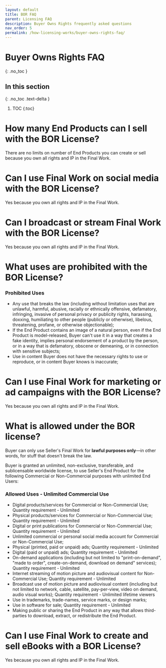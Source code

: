 ```yaml
---
layout: default
title: BOR FAQ
parent: Licensing FAQ
description: Buyer Owns Rights frequently asked questions
nav_order: 5
permalink: /how-licensing-works/buyer-owns-rights-faq/
---
```


# Buyer Owns Rights FAQ
{: .no_toc }

## In this section
{: .no_toc .text-delta }

1. TOC
{:toc}

# How many End Products can I sell with the BOR License?

There are no limits on number of End Products you can create or sell because you own all rights and IP in the Final Work.

# Can I use Final Work on social media with the BOR License?

Yes because you own all rights and IP in the Final Work.

# Can I broadcast or stream Final Work with the BOR License?

Yes because you own all rights and IP in the Final Work.

# What uses are prohibited with the BOR License?

### Prohibited Uses

* Any use that breaks the law (including without limitation uses that are unlawful, harmful, abusive, racially or ethnically offensive, defamatory, infringing, invasive of personal privacy or publicity rights, harassing, doxxing, humiliating to other people (publicly or otherwise), libelous, threatening, profane, or otherwise objectionable);
* If the End Product contains an image of a natural person, even if the End Product is model-released, Buyer can't use it in a way that creates a fake identity, implies personal endorsement of a product by the person, or in a way that is defamatory, obscene or demeaning, or in connection with sensitive subjects;
* Use in content Buyer does not have the necessary rights to use or reproduce, or in content Buyer knows is inaccurate;

# Can I use Final Work for marketing or ad campaigns with the BOR License?

Yes because you own all rights and IP in the Final Work.

# What is allowed under the BOR license?

Buyer can only use Seller's Final Work for **lawful purposes only**—in other words, for stuff that doesn't break the law.

Buyer is granted an unlimited, non-exclusive, transferable, and sublicensable worldwide license, to use Seller's End Product for the following Commercial or Non-Commercial purposes with unlimited End Users:

### Allowed Uses - Unlimited Commercial Use

* Digital products/services for Commercial or Non-Commercial Use; Quantity requirement - Unlimited
* Physical products/services for Commercial or Non-Commercial Use; Quantity requirement - Unlimited
* Digital or print publications for Commercial or Non-Commercial Use; Quantity requirement - Unlimited
* Unlimited commercial or personal social media account for Commercial or Non-Commercial Use;
* Physical (printed, paid or unpaid) ads; Quantity requirement - Unlimited
* Digital (paid or unpaid) ads; Quantity requirement - Unlimited
* On-demand applications (including but not limited to "print-on-demand", "made to order", create-on-demand, download on demand" services); Quantity requirement - Unlimited
* Internet streaming of motion picture and audiovisual content for Non-Commercial Use; Quantity requirement - Unlimited
* Broadcast use of motion picture and audiovisual content (including but not limited to network, cable, satellite, pay-per-view, video on demand, audio visual works); Quantity requirement - Unlimited lifetime viewers
* Use in trademarks, trade-names, service marks, or design marks;
* Use in software for sale; Quantity requirement - Unlimited
* Making public or sharing the End Product in any way that allows third-parties to download, extract, or redistribute the End Product.

# Can I use Final Work to create and sell eBooks with a BOR License?

Yes because you own all rights and IP in the Final Work.